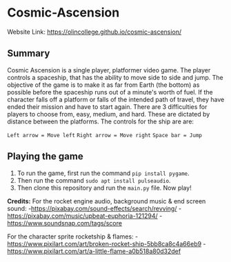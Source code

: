 # Cosmic-Ascension 

Website Link: https://olincollege.github.io/cosmic-ascension/

## Summary

Cosmic Ascension is a single player, platformer video game. The player controls a spaceship, that has the ability to move side to side and jump. The objective of the game is to make it as far from Earth (the bottom) as possible before the spaceship runs out of a minute's worth of fuel. If the character falls off a platform or falls of the intended path of travel, they have ended their mission and have to start again. There are 3 difficulties for players to choose from, easy, medium, and hard. These are dictated by distance between the platforms. The controls for the ship are are:

`Left arrow = Move left`
`Right arrow = Move right`
`Space bar = Jump`

## Playing the game

1. To run the game, first run the command `pip install pygame`.
2. Then run the command `sudo apt install pulseaudio`.
3. Then clone this repository and run the `main.py` file. Now play!

**Credits:**
For the rocket engine audio, background music & end screen sound: -https://pixabay.com/sound-effects/search/revving/
-https://pixabay.com/music/upbeat-euphoria-121294/
-https://www.soundsnap.com/tags/score

For the character sprite rocketship & flames:
-https://www.pixilart.com/art/broken-rocket-ship-5bb8ca8c4a66eb9
-https://www.pixilart.com/art/a-little-flame-a0b518a80d32def

